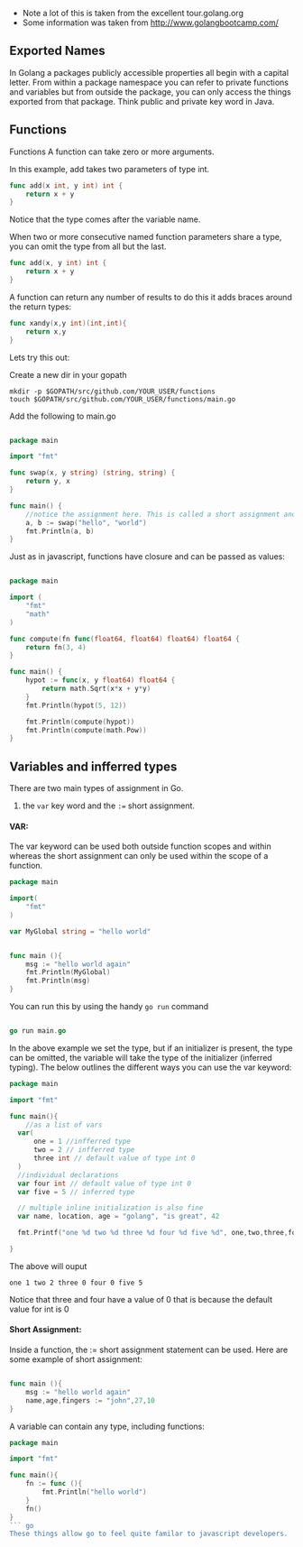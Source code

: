 * Note a lot of this is taken from the excellent tour.golang.org
* Some information was taken from http://www.golangbootcamp.com/

## Exported Names

In Golang a packages publicly accessible properties all begin with a capital letter. From within a package namespace you can
refer to private functions and variables but from outside the package, you can only access the things exported from that package.
Think public and private key word in Java.

## Functions

Functions
A function can take zero or more arguments.

In this example, add takes two parameters of type int.

```go 
func add(x int, y int) int {
	return x + y
}
```

Notice that the type comes after the variable name.

When two or more consecutive named function parameters share a type, you can omit the type from all but the last.

```go 
func add(x, y int) int {
	return x + y
}
```

A function can return any number of results to do this it adds braces around the return types:

```go 
func xandy(x,y int)(int,int){
    return x,y
}

```

Lets try this out: 

Create a new dir in your gopath
```
mkdir -p $GOPATH/src/github.com/YOUR_USER/functions
touch $GOPATH/src/github.com/YOUR_USER/functions/main.go
```

Add the following to main.go

```go 

package main

import "fmt"

func swap(x, y string) (string, string) {
	return y, x
}

func main() {
    //notice the assignment here. This is called a short assignment and it inferrs the type. More on this later.
	a, b := swap("hello", "world")
	fmt.Println(a, b)
}

```

Just as in javascript, functions have closure and can be passed as values:

```go 

package main

import (
	"fmt"
	"math"
)

func compute(fn func(float64, float64) float64) float64 {
	return fn(3, 4)
}

func main() {
	hypot := func(x, y float64) float64 {
		return math.Sqrt(x*x + y*y)
	}
	fmt.Println(hypot(5, 12))

	fmt.Println(compute(hypot))
	fmt.Println(compute(math.Pow))
}

```


## Variables and infferred types


There are two main types of assignment in Go. 
1) the ``` var ``` key word and the ```:=``` short assignment.

#### VAR:

The var keyword can be used both outside function scopes and within whereas the short assignment can only be used within the scope of a function.

```go 
package main 

import(
	"fmt"
)

var MyGlobal string = "hello world"


func main (){
	msg := "hello world again"
	fmt.Println(MyGlobal)
	fmt.Println(msg)
}

``` 

You can run this by using the handy ``` go run ``` command

```go

go run main.go 

```

In the above example we set the type, but if an initializer is present, the type can be omitted, the variable will take the type of the initializer (inferred typing).
The below outlines the different ways you can use the var keyword:

```go 
package main

import "fmt"

func main(){
	//as a list of vars
  var(
	  one = 1 //infferred type 
	  two = 2 // infferred type
	  three int // default value of type int 0
  )
  //individual declarations
  var four int // default value of type int 0
  var five = 5 // inferred type 

  // multiple inline initialization is also fine
  var name, location, age = "golang", "is great", 42 

  fmt.Printf("one %d two %d three %d four %d five %d", one,two,three,four,five)

}

```
The above will ouput 

```
one 1 two 2 three 0 four 0 five 5
```

Notice that three and four have a value of 0 that is because the default value for int is 0

#### Short Assignment:

Inside a function, the := short assignment statement can be used.
Here are some example of short assignment:

```go 

func main (){
	msg := "hello world again"
	name,age,fingers := "john",27,10
}
```

A variable can contain any type, including functions:

```go 
package main 

import "fmt"

func main(){
	fn := func (){
		fmt.Println("hello world")
	}
	fn()
}
``` go 
These things allow go to feel quite familar to javascript developers.

